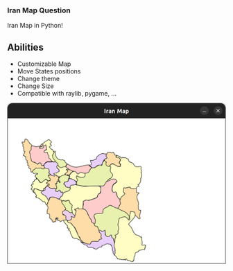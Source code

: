 ### Iran Map Question

Iran Map in Python!

## Abilities
* Customizable Map
* Move States positions
* Change theme
* Change Size
* Compatible with raylib, pygame, ...


![main screen](screenshots/Screenshot%20from%202023-03-14%2008-25-45.png?raw=true "main screen")
